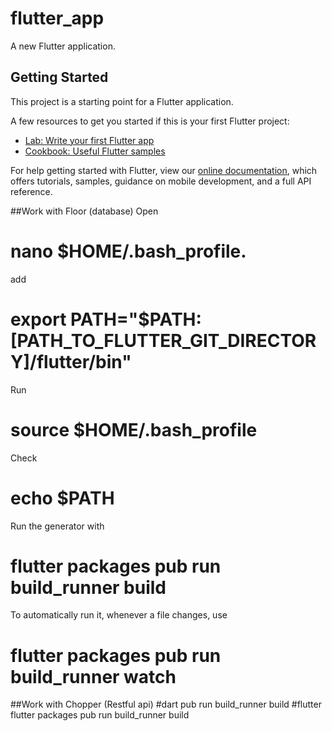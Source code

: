 # flutter_app

A new Flutter application.

## Getting Started

This project is a starting point for a Flutter application.

A few resources to get you started if this is your first Flutter project:

- [Lab: Write your first Flutter app](https://flutter.io/docs/get-started/codelab)
- [Cookbook: Useful Flutter samples](https://flutter.io/docs/cookbook)

For help getting started with Flutter, view our 
[online documentation](https://flutter.io/docs), which offers tutorials, 
samples, guidance on mobile development, and a full API reference.

##Work with Floor (database)
Open
# nano $HOME/.bash_profile.
add
# export PATH="$PATH:[PATH_TO_FLUTTER_GIT_DIRECTORY]/flutter/bin"
Run
# source $HOME/.bash_profile
Check
# echo $PATH

Run the generator with
# flutter packages pub run build_runner build
To automatically run it, whenever a file changes, use
# flutter packages pub run build_runner watch
    
##Work with Chopper (Restful api)
#dart
pub run build_runner build
#flutter
flutter packages pub run build_runner build